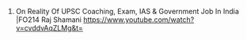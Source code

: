 
1. On Reality Of UPSC Coaching, Exam, IAS & Government Job In India |FO214 Raj Shamani 
https://www.youtube.com/watch?v=cvddvAqZLMg&t=